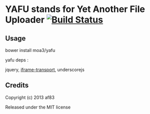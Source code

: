 YAFU stands for Yet Another File Uploader [![Build Status](https://travis-ci.org/moa3/yafu.svg?branch=master)](https://travis-ci.org/moa3/yafu)
==============

## Usage

  bower install moa3/yafu

yafu deps :

  jquery, [iframe-transport](https://raw.github.com/blueimp/jQuery-File-Upload/master/js/jquery.iframe-transport.js), underscorejs 

## Credits

Copyright (c) 2013 af83

Released under the MIT license
